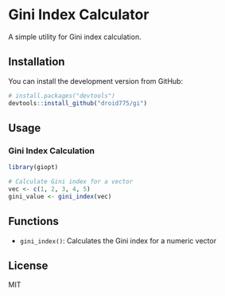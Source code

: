 # Gini Index Calculator

A simple utility for Gini index calculation.

## Installation

You can install the development version from GitHub:

```r
# install.packages("devtools")
devtools::install_github("droid775/gi")
```

## Usage


### Gini Index Calculation

```r
library(giopt)

# Calculate Gini index for a vector
vec <- c(1, 2, 3, 4, 5)
gini_value <- gini_index(vec)
```

## Functions
- `gini_index()`: Calculates the Gini index for a numeric vector

## License

MIT